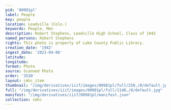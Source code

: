 ```yaml
---
pid: '00981pl'
label: People
key: people
location: Leadville (Colo.)
keywords: People, Men
description: Robert Stephens, Leadville High School, Class of 1942
named_persons: Robert Stephens
rights: This photo is property of Lake County Public Library.
creation_date: '1942'
ingest_date: '2021-04-06'
latitude: 
longitude: 
format: Photo
source: Scanned Photo
order: '3530'
layout: cmhc_item
thumbnail: "/img/derivatives/iiif/images/00981pl/full/250,/0/default.jpg"
full: "/img/derivatives/iiif/images/00981pl/full/1140,/0/default.jpg"
manifest: "/img/derivatives/iiif/00981pl/manifest.json"
collection: cmhc
---
```

